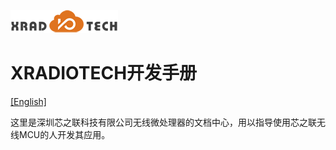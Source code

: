 
![](images/XRADIOTECHLOGO.png)

# XRADIOTECH开发手册  

[[English]]()


这里是深圳芯之联科技有限公司无线微处理器的文档中心，用以指导使用芯之联无线MCU的人开发其应用。





